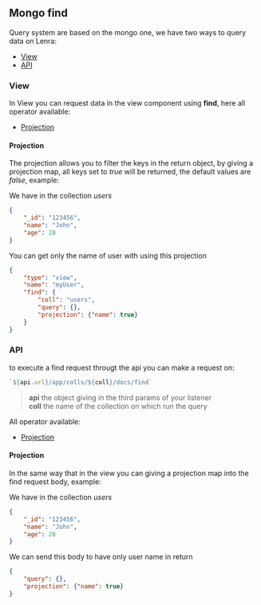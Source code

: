 ## Mongo find

Query system are based on the mongo one, we have two ways to query data on Lenra:

- [View](#View)
- [API](#API)

### View
<a name="View"></a>

In View you can request data in the view component using **find**, here all operator available:

- [Projection](#viewProjection)  

#### Projection
<a name="viewProjection"></a>

The projection allows you to filter the keys in the return object, by giving a projection map, all keys set to *true* will be returned, the default values are *false*, example:

We have in the collection *users*

```json
{
    "_id": "123456",
    "name": "John",
    "age": 20
}
```

You can get only the name of user with using this projection

```json
{
    "type": "view",
    "name": "myUser",
    "find": {
        "coll": "users",
        "query": {},
        "projection": {"name": true}
    }
}
```

### API
<a name="API"></a>

to execute a find request througt the api you can make a request on:

```js
`${api.url}/app/colls/${coll}/docs/find`
```
> **api** the object giving in the third params of your listener  
> **coll** the name of the collection on which run the query  

All operator available:
- [Projection](#apiProjection)  


#### Projection
<a name="apiProjection"></a>

In the same way that in the view you can giving a projection map into the find request body, example:

We have in the collection *users*

```json
{
    "_id": "123456",
    "name": "John",
    "age": 20
}
```

We can send this body to have only user name in return

```json
{
    "query": {},
    "projection": {"name": true}
}
```